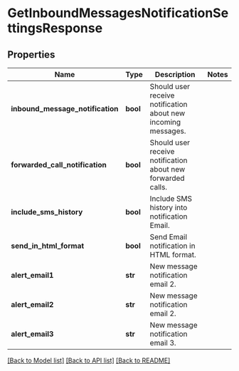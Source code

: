 # GetInboundMessagesNotificationSettingsResponse

## Properties
Name | Type | Description | Notes
------------ | ------------- | ------------- | -------------
**inbound_message_notification** | **bool** | Should user receive notification about new incoming messages. | 
**forwarded_call_notification** | **bool** | Should user receive notification about new forwarded calls. | 
**include_sms_history** | **bool** | Include SMS history into notification Email. | 
**send_in_html_format** | **bool** | Send Email notification in HTML format. | 
**alert_email1** | **str** | New message notification email 2. | 
**alert_email2** | **str** | New message notification email 2. | 
**alert_email3** | **str** | New message notification email 3. | 

[[Back to Model list]](../README.md#documentation-for-models) [[Back to API list]](../README.md#documentation-for-api-endpoints) [[Back to README]](../README.md)


